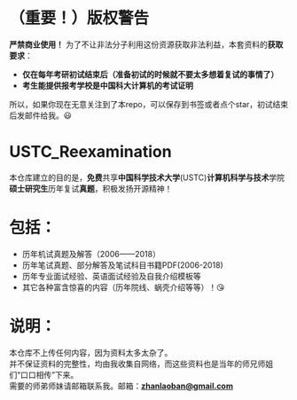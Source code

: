 # （重要！）版权警告
**严禁商业使用！**
为了不让非法分子利用这份资源获取非法利益，本套资料的**获取要求**：
- **仅在每年考研初试结束后（准备初试的时候就不要太多想着复试的事情了）**
- **考生能提供报考学校是中国科大计算机的考试证明**  

所以，如果你现在无意关注到了本repo，可以保存到书签或者点个star，初试结束后发邮件给我。😃


# USTC_Reexamination

本仓库建立的目的是，**免费**共享**中国科学技术大学**(USTC)**计算机科学与技术**学院**硕士研究生**历年复试**真题**，积极发扬开源精神！



# 包括：
- 历年机试真题及解答（2006——2018）
- 历年笔试真题、部分解答及笔试科目书籍PDF(2006-2018)
- 历年专业面试经验、英语面试经验及自我介绍模板等
- 其它各种富含惊喜的内容（历年院线、蜗壳介绍等等）！😘

# 说明：
本仓库不上传任何内容，因为资料太多太杂了。  
并不保证资料的完整性，均由我收集自网络，而这些资料也是当年的师兄师姐们“口口相传”下来。  
需要的师弟师妹请邮箱联系我。邮箱：**zhanlaoban@gmail.com**


